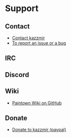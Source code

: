 # Support

## Contact

* [Contact kazzmir](https://github.com/kazzmir)
* [To report an issue or a bug](https://github.com/kazzmir/paintown/issues)

## IRC

## Discord

## Wiki

* [Paintown Wiki on GitHub](https://github.com/kazzmir/paintown/wiki)

## Donate

* [Donate to kazzmir (paypal)](https://www.paypal.com/cgi-bin/webscr?item_name=Donation+to+PainTown&cmd=_donations&business=workmin%40ccs.neu.edu)